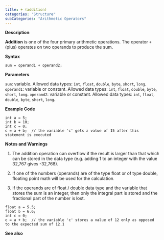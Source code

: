 ```yaml
---
title: + (addition)
categories: "Structure"
subCategories: "Arithmetic Operators"
---
```


**Description**

**Addition** is one of the four primary arithmetic operations. The
operator `+` (plus) operates on two operands to produce the sum.

**Syntax**

`sum = operand1 + operand2;`

**Parameters**

`sum`: variable. Allowed data types: `int`, `float`, `double`, `byte`,
`short`, `long`.
`operand1`: variable or constant. Allowed data types: `int`, `float`,
`double`, `byte`, `short`, `long`.
`operand2`: variable or constant. Allowed data types: `int`, `float`,
`double`, `byte`, `short`, `long`.

**Example Code**

    int a = 5;
    int b = 10;
    int c = 0;
    c = a + b;  // the variable 'c' gets a value of 15 after this statement is executed

**Notes and Warnings**

1.  The addition operation can overflow if the result is larger than
    that which can be stored in the data type (e.g. adding 1 to an
    integer with the value 32,767 gives -32,768).

2.  If one of the numbers (operands) are of the type float or of type
    double, floating point math will be used for the calculation.

3.  If the operands are of float / double data type and the variable
    that stores the sum is an integer, then only the integral part is
    stored and the fractional part of the number is lost.

<!-- -->

    float a = 5.5;
    float b = 6.6;
    int c = 0;
    c = a + b;  // the variable 'c' stores a value of 12 only as opposed to the expected sum of 12.1

**See also**

